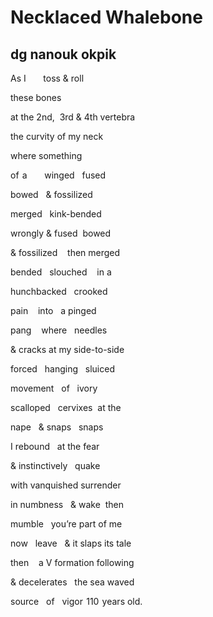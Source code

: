 # Necklaced Whalebone
## dg nanouk okpik
As I       toss & roll

these bones

at the 2nd,  3rd & 4th vertebra

the curvity of my neck

where something

of  a       winged   fused

bowed   & fossilized

merged   kink-bended

wrongly & fused  bowed

& fossilized    then merged

bended   slouched    in a

hunchbacked   crooked

pain    into   a pinged

pang    where   needles

& cracks at my side-to-side

forced   hanging   sluiced

movement   of   ivory

scalloped   cervixes  at the

nape   & snaps   snaps

I rebound   at the fear

& instinctively   quake

with vanquished surrender

in numbness   & wake  then

mumble   you’re part of me

now   leave   & it slaps its tale

then    a V formation following

& decelerates   the sea waved

source   of   vigor  110  years old.